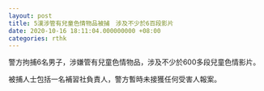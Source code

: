 ```yaml
---
layout: post
title: 5漢涉管有兒童色情物品被捕　涉及不少於6百段影片
date: 2020-10-16 18:11:04.000000000 +08:00
categories: rthk
---
```


警方拘捕6名男子，涉嫌管有兒童色情物品，涉及不少於600多段兒童色情影片。

被捕人士包括一名補習社負責人，警方暫時未接獲任何受害人報案。
